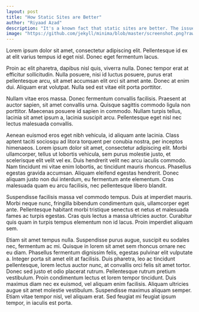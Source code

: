 ```yaml
---
layout: post
title: "How Static Sites are Better"
author: "Riyaad Azad"
description: "It's a known fact that static sites are better. The issue is that not everyone knows of this fact."
image: "https://github.com/jekyll/minima/blob/master/screenshot.png?raw=true"
---
```


Lorem ipsum dolor sit amet, consectetur adipiscing elit. Pellentesque id ex at elit varius tempus id eget nisl. Donec eget fermentum lacus. 

Proin ac elit pharetra, dapibus nisl quis, viverra nulla. Donec tempor erat at efficitur sollicitudin. Nulla posuere, nisi id luctus posuere, purus erat pellentesque arcu, sit amet accumsan elit orci sit amet ante. Donec at enim dui. Aliquam erat volutpat. Nulla sed est vitae elit porta porttitor.

Nullam vitae eros massa. Donec fermentum convallis facilisis. Praesent at auctor sapien, sit amet convallis urna. Quisque sagittis commodo ligula non porttitor. Maecenas posuere id sapien in commodo. Nullam turpis tellus, lacinia sit amet ipsum a, lacinia suscipit arcu. Pellentesque eget nisl nec lectus malesuada convallis.

Aenean euismod eros eget nibh vehicula, id aliquam ante lacinia. Class aptent taciti sociosqu ad litora torquent per conubia nostra, per inceptos himenaeos. Lorem ipsum dolor sit amet, consectetur adipiscing elit. Morbi ullamcorper, tellus ut lobortis vehicula, sem purus molestie justo, et scelerisque elit velit vel ex. Duis hendrerit velit nec arcu iaculis commodo. Nam tincidunt mi vitae enim lobortis, ac tincidunt mauris rhoncus. Phasellus egestas gravida accumsan. Aliquam eleifend egestas hendrerit. Donec aliquam justo non dui interdum, eu fermentum ante elementum. Cras malesuada quam eu arcu facilisis, nec pellentesque libero blandit.

Suspendisse facilisis massa vel commodo tempus. Duis at imperdiet mauris. Morbi neque nunc, fringilla bibendum condimentum quis, ullamcorper eget ante. Pellentesque habitant morbi tristique senectus et netus et malesuada fames ac turpis egestas. Cras quis lectus a massa ultricies auctor. Curabitur quis quam in turpis tempus elementum non id lacus. Proin imperdiet aliquam sem.

Etiam sit amet tempus nulla. Suspendisse purus augue, suscipit eu sodales nec, fermentum ac mi. Quisque in lorem sit amet sem rhoncus ornare nec eu diam. Phasellus fermentum dignissim felis, egestas pulvinar elit vulputate a. Integer porta sit amet elit at facilisis. Duis pharetra, leo ac tincidunt pellentesque, lorem lectus auctor nunc, at convallis orci felis sit amet tortor. Donec sed justo et odio placerat rutrum. Pellentesque rutrum pretium vestibulum. Proin condimentum lectus et lorem tempor tincidunt. Duis maximus diam nec ex euismod, vel aliquam enim facilisis. Aliquam ultricies augue sit amet molestie vestibulum. Suspendisse maximus aliquam semper. Etiam vitae tempor nisl, vel aliquam erat. Sed feugiat mi feugiat ipsum tempor, in iaculis est porta.